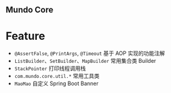 Mundo Core
---

# Feature
- `@AssertFalse`, `@PrintArgs`, `@Timeout` 基于 AOP 实现的功能注解
- `ListBuilder`、`SetBuilder`、`MapBuilder` 常用集合类 Builder
- `StackPointer` 打印线程调用栈
- `com.mundo.core.util.*` 常用工具类
- `MaoMao` 自定义 Spring Boot Banner